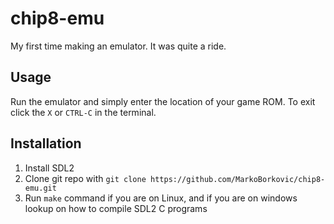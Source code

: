 # chip8-emu
My first time making an emulator. It was quite a ride.

## Usage
Run the emulator and simply enter the location of your game ROM.
To exit click the `X` or `CTRL-C` in the terminal.

## Installation

1. Install SDL2
2. Clone git repo with `git clone https://github.com/MarkoBorkovic/chip8-emu.git`
3. Run `make` command if you are on Linux, and if you are on windows lookup on how to compile SDL2 C programs
